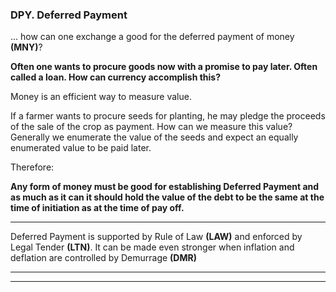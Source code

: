 
### DPY. Deferred Payment

... how can one exchange a good for the deferred payment of money **(MNY)**?


**Often one wants to procure goods now with a promise to pay later.  Often called a loan.  How can currency accomplish this?**

Money is an efficient way to measure value.

If a farmer wants to procure seeds for planting, he may pledge the proceeds of the sale of the crop as payment.  How can we measure this value? Generally we enumerate the value of the seeds and expect an equally enumerated value to be paid later.

Therefore:

**Any form of money must be good for establishing Deferred Payment and as much as it can it should hold the value of the debt to be the same at the time of initiation as at the time of pay off.**

----------

Deferred Payment  is supported by  Rule of Law **(LAW)** and enforced by Legal Tender **(LTN)**. It can be made even stronger when inflation and deflation are controlled by Demurrage **(DMR)**


----------

----------





